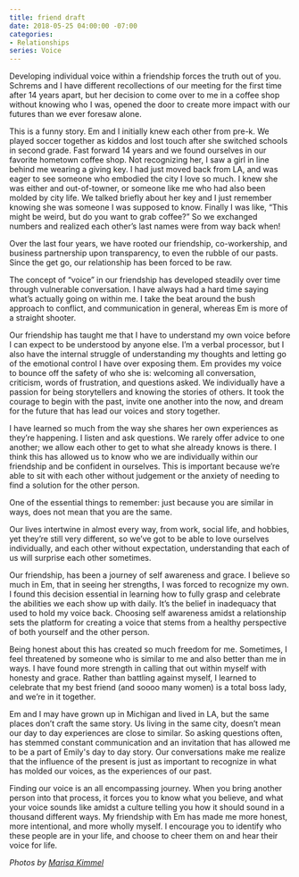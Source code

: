 ```yaml
---
title: friend draft
date: 2018-05-25 04:00:00 -07:00
categories:
- Relationships
series: Voice
---
```


Developing individual voice within a friendship forces the truth out of you. Schrems and I have different recollections of our meeting for the first time after 14 years apart, but her decision to come over to me in a coffee shop without knowing who I was, opened the door to create more impact with our futures than we ever foresaw alone. 

This is a funny story. Em and I initially knew each other from pre-k. We played soccer together as kiddos and lost touch after she switched schools in second grade. Fast forward 14 years and we found ourselves in our favorite hometown coffee shop. Not recognizing her, I saw a girl in line behind me wearing a giving key. I had just moved back from LA, and was eager to see someone who embodied the city I love so much. I knew she was either and out-of-towner, or someone like me who had also been molded by city life. We talked briefly about her key and I just remember knowing she was someone I was supposed to know. Finally I was like, “This might be weird, but do you want to grab coffee?” So we exchanged numbers and realized each other’s last names were from way back when!

Over the last four years, we have rooted our friendship, co-workership, and business partnership upon transparency, to even the rubble of our pasts. Since the get go, our relationship has been forced to be raw.

The concept of “voice” in our friendship has developed steadily over time through vulnerable conversation. I have always had a hard time saying what’s actually going on within me. I take the beat around the bush approach to conflict, and communication in general, whereas Em is more of a straight shooter. 

Our friendship has taught me that I have to understand my own voice before I can expect to be understood by anyone else. I’m a verbal processor, but I also have the internal struggle of understanding my  thoughts and letting go of the emotional control I have over exposing them. Em provides my voice to bounce off the safety of who she is: welcoming all conversation, criticism, words of frustration, and questions asked. We individually have a passion for being storytellers and knowing the stories of others. It took the courage to begin with the past, invite one another into the now, and dream for the future that has lead our voices and story together. 

I have learned so much from the way she shares her own experiences as they’re happening. I listen and ask questions. We rarely offer advice to one another; we allow each other to get to what she already knows is there. I think this has allowed us to know who we are individually within our friendship and be confident in ourselves. This is important because we’re able to sit with each other without judgement or the anxiety of needing to find a solution for the other person. 

One of the essential things to remember: just because you are similar in ways, does not mean that you are the same. 


Our lives intertwine in almost every way, from work, social life, and hobbies, yet they’re still very different, so we’ve got to be able to love ourselves individually, and each other without expectation, understanding that each of us will surprise each other sometimes. 

Our friendship, has been a journey of self awareness and grace. I believe so much in Em, that in seeing her strengths, I was forced to recognize my own. I found this decision essential in learning how to fully grasp and celebrate the abilities we each show up with daily. It’s the belief in inadequacy that used to hold my voice back. Choosing self awareness amidst a relationship sets the platform for creating a voice that stems from a healthy perspective of both yourself and the other person. 

Being honest about this has created so much freedom for me. Sometimes, I feel threatened by someone who is similar to me and also better than me in ways. I have found more strength in calling that out within myself with honesty and grace. Rather than battling against myself, I learned to celebrate that my best friend (and soooo many women) is a total boss lady, and we’re in it together. 

Em and I may have grown up in Michigan and lived in LA, but the same places don’t craft the same story. Us living in the same city, doesn’t mean our day to day experiences are close to similar. So asking questions often, has stemmed constant communication and an invitation that has allowed me to be a part of Emily's day to day story. Our conversations make me realize that the influence of the present is just as important to recognize in what has molded our voices, as the experiences of our past. 

Finding our voice is an all encompassing journey. When you bring another person into that process, it forces you to know what you believe, and what your voice sounds like amidst a culture telling you how it should sound in a thousand different ways. My friendship with Em has made me more honest, more intentional, and more wholly myself. I encourage you to identify who these people are in your life, and choose to cheer them on and hear their voice for life.

_Photos by [Marisa Kimmel](https://www.instagram.com/marisakimmel/)_